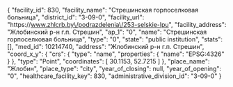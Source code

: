 {
    "facility_id": 830,
    "facility_name": "Стрешинская горпоселковая больница",
    "district_id": "3-09-0",
    "facility_url": "https:\/\/www.zhlcrb.by\/podrazdelenia\/253-selskie-lpu",
    "facility_address": "Жлобинский р-н г.п. Стрешин",
    "ap_1": "0",
    "name": "Стрешинская горпоселковая больница",
    "type": "0",
    "state": "public institution",
    "stats": [],
    "med_id": 10214740,
    "address": "Жлобинский р-н г.п. Стрешин",
    "coord_x_y": {
        "crs": {
            "type": "name",
            "properties": {
                "name": "EPSG:4326"
            }
        },
        "type": "Point",
        "coordinates": [
            30.1153,
            52.7215
        ]
    },
    "place_name": "Жлобин",
    "place_type": "city",
    "year_of_closing": null,
    "year_of_opening": "0",
    "healthcare_facility_key": 830,
    "administrative_division_id": "3-09-0"
}